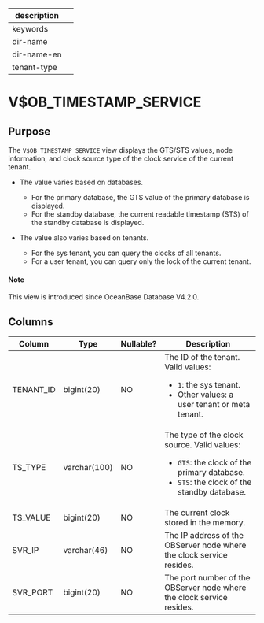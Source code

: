 |description||
|---|---|
|keywords||
|dir-name||
|dir-name-en||
|tenant-type||

# V$OB_TIMESTAMP_SERVICE

## Purpose

The `V$OB_TIMESTAMP_SERVICE` view displays the GTS/STS values, node information, and clock source type of the clock service of the current tenant. 

* The value varies based on databases.
   * For the primary database, the GTS value of the primary database is displayed. 
   * For the standby database, the current readable timestamp (STS) of the standby database is displayed. 

* The value also varies based on tenants.
   * For the sys tenant, you can query the clocks of all tenants. 
   * For a user tenant, you can query only the lock of the current tenant. 

<main id="notice" type='explain'>
  <h4>Note</h4>
  <p>This view is introduced since OceanBase Database V4.2.0. </p>
</main>

## Columns

| **Column** | **Type** | **Nullable?** | **Description** |
| --- | --- | --- | --- |
| TENANT_ID | bigint(20) | NO | The ID of the tenant. Valid values: <ul><li>`1`: the sys tenant.  </li><li>Other values: a user tenant or meta tenant. </li></ul> |
| TS_TYPE | varchar(100) | NO | The type of the clock source. Valid values: <ul><li>`GTS`: the clock of the primary database.  </li><li>`STS`: the clock of the standby database. </li></ul> |
| TS_VALUE | bigint(20) | NO | The current clock stored in the memory. |
| SVR_IP | varchar(46) | NO | The IP address of the OBServer node where the clock service resides. |
| SVR_PORT | bigint(20) | NO | The port number of the OBServer node where the clock service resides. |
